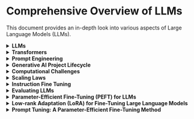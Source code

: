 # Comprehensive Overview of LLMs

This document provides an in-depth look into various aspects of Large Language Models (LLMs).

<details>
<summary><b>LLMs</b></summary>

- As the number of parameters within a model increases, so does its demand for memory. This expansion not only necessitates more storage but also enhances the model's capability to tackle increasingly complex tasks.

- The input text provided to a Large Language Model (LLM) is referred to as a prompt. The available memory or capacity allocated for this prompt is known as the context window. Generally, the context window can accommodate several thousand words, although its size varies across different models. The text generated by the model is termed a completion, and the process of employing the model to produce text is identified as inference.

### Collection of the Base LLMs
 - GPT
 - BLOOM
 - LLaMa
 - FLAN-T5
 - PaLM 
 - BERT

</details>

<details>
<summary><b>Transformers</b></summary>

- **Transformers over RNNs**: Transformers improve upon RNNs by efficiently processing all words in a sentence simultaneously, enabling better performance in natural language tasks.
- **Self-Attention Mechanism**: Enables the model to understand the context and relevance of each word in relation to every other word in the input, regardless of their position, significantly enhancing language understanding and generation capabilities.
- **Encoder-Decoder Architecture**: The transformer model is split into two parts: the encoder, which processes the input text, and the decoder, which generates the output text. These components share a number of similarities and work in conjunction.
- **Tokenization**: Text must be converted into tokens, representing either whole words or parts of words, which are then used by the model for processing. The choice of tokenizer affects the model's understanding and generation of text.  In general, word are used as tokens.
- **Embedding Layer**: Maps each token to a high-dimensional vector space, allowing the model to capture the meaning and context of each token. Positional encodings are added to maintain word order. In original transformer paper, the vector size is 512. The vector weights of the embeddings are updated through backpropagation.
- **Multi-Headed Self-Attention**: A key feature where multiple sets of attention weights (heads) learn different aspects of the language independently. This allows the model to focus on various relationships within the text simultaneously. The weights of the self-attention mechanism—including those for each head are randomly initialized. 
- **Feed-Forward Network**: Processes the output from the self-attention mechanism, resulting in logits that represent the probability scores for each possible word in the dictionary(tokens). 
- **Softmax Layer**: Normalizes the logits into a probability distribution over all words in the vocabulary, with the highest probability indicating the most likely next word. 

### Different Types of Transformer Models

1. **Encoder-only Models** (e.g., BERT, RoBERTa)
   - **Use Cases**: Ideal for classification tasks, such as sentiment analysis.
   - **Pre-training Method**: Masked Language Modeling (MLM).
   - **Objective**: Denoising objective to predict masked tokens and reconstruct the original sentence.
   - **Features**: Builds bi-directional representations of the input sequence, understanding the full context around each token.

2. **Encoder-decoder Models** (e.g., BART, T5)
   - **Use Cases**: Suitable for sequence-to-sequence tasks like translation, summarization, and question-answering.
   - **Pre-training Method**: Span Corruption.
   - **Objective**: The encoder masks random sequences of input tokens replaced by a unique Sentinel token. The decoder's task is to reconstruct the masked token sequences auto-regressively.
   - **Features**: Utilizes both the encoder and decoder components of the original transformer architecture. Sentinel tokens do not correspond to any actual word but are placeholders for masked sequences.

3. **Decoder-only Models** (e.g., GPT series, BLOOM, Jurassic, LLaMA)
   - **Use Cases**: Primarily used for text generation. Larger models demonstrate strong zero-shot inference abilities for a range of tasks.
   - **Pre-training Method**: Causal Language Modeling.
   - **Objective**: Predict the next token based on the previous sequence of tokens, focusing on autoregressive training.
   - **Features**: Employs the decoder component of the original architecture, enabling unidirectional context. Models are trained to build a statistical representation of language by learning to predict the next word.

### End-to-end process of the transformers (Translation)

1. Tokenization of input words with the same tokenizer used in network training.
2. Tokens fed into the encoder, passing through the embedding layer and multi-headed attention layers.
3. Encoder outputs, a deep representation of the input sequence's structure and meaning, fed into the decoder.
4. Start of sequence token triggers the decoder to predict the next token, based on encoder-provided context.
5. Decoder outputs pass through its feed-forward network and softmax output layer to predict tokens until an end-of-sequence token is reached.
6. The process concludes with detokenizing the final sequence of tokens into the output sentence.

</details>

<details>
<summary><b>Prompt Engineering</b></summary>

## Main Points

### Key Terms:
- **Prompt**: Input text for the model.
- **Inference**: Generating text with the model.
- **Completion**: The model's output text.
- **Context Window**: Memory limit for the prompt.

### Prompt Engineering:
Refining the prompt to improve outcomes, utilizing strategies like in-context learning to guide the model with examples.

### Inference Types:
- **Zero-Shot**: No examples given; larger models often excel.
- **One-Shot/Few-Shot**: Including one or a few examples to help smaller models grasp and perform tasks.

### Model Performance:
Performance varies with model size; larger models better generalize tasks through zero-shot inference, while smaller models might need more specific guidance. When adding examples doesn't suffice, consider fine-tuning the model with additional data.

### Choosing a Model:
Test different models to find the right fit for your task, and adjust settings to fine-tune completions.

## Methods and Configuration Parameters for Next-Word Generation:

- **Configuration Parameters (at inference time)**: Influence output by controlling aspects like the maximum number of tokens and creativity.
  - Examples include limiting the number of tokens (max new tokens) and adjusting the output's creativity.

- **Max New Tokens**: Sets a limit on how many tokens the model will generate, effectively capping the output length.

- **Softmax Layer Output**: Represents a probability distribution across all possible words, guiding the model in next-word selection.

### Decoding Strategies:

- **Greedy Decoding**: Chooses the highest probability word each time. Simple but prone to repetition.

- **Random Sampling**: Introduces variability by selecting words based on their probability, reducing repetitiveness but may lead to off-topic generations.

- **Top K Sampling**: Limits selection to the top K most probable tokens, balancing randomness and sensibility.

- **Top P Sampling (Nucleus Sampling)**: Chooses from a subset of tokens whose cumulative probability is under a threshold (P), aiming for sensible yet varied output.

- **Temperature**: Adjusts the probability distribution's shape to control randomness. Higher temperatures increase randomness, while lower temperatures make choices more predictable.

### Key Points for configuration of inference:

- Different methods and parameters allow for fine-tuning the model's behavior during text generation, balancing between creativity and coherence.
- Parameters like `max new tokens`, sampling strategies (`top k`, `top p`), and `temperature` provide tools to adjust the model's output during inference.
- The choice of strategy and parameter settings can significantly influence the model's output quality and relevance to the task at hand.

</details>

<details>
<summary><b>Generative AI Project Lifecycle</b></summary>

- Consider choosing between using pre-existing models or pre-training custom models.
- Guidance on model customization and fine-tuning for specific data or tasks.

### 1. Define the Scope
- **Crucial Step**: Narrowly and accurately define the project scope.
- **Model Considerations**: Decide the function of the LLM based on the task complexity and specificity.

### 2. Choose Your Model
- **Decision Point**: Opt between training a model from scratch or leveraging an existing model.
- **Feasibility Assessment**: Considerations and rules of thumb for model training or adaptation will be discussed.

### 3. Assess and Train
- **Performance Assessment**: Evaluate the model's initial performance for your specific use case.
- **Prompt Engineering vs. Fine-Tuning**: Start with in-context learning; move to fine-tuning if necessary.

### 4. Adapt and Align
- **Behavioral Alignment**: Ensure the model's outputs align with human preferences using techniques like reinforcement learning with human feedback.
- **Iterative Evaluation**: Continuously evaluate and adjust model performance and alignment through iterative training and prompt engineering.

### 5. Deployment
- **Integration and Optimization**: Deploy the optimized model within your application infrastructure for efficient use of compute resources.
- **User Experience**: Focus on providing the best possible experience for application users.

### 6. Address Limitations
- **Overcoming LLM Limitations**: Learn techniques to mitigate inherent LLM challenges, like inventing information or limited reasoning capabilities.

### Model Selection and Evaluation:

- Exploration of the various large language model options available, both open-source and proprietary.
- Criteria for evaluating and selecting the most suitable model for a project's needs.

### Model Size and Capability:

- Discussion on the relationship between model size (e.g., parameter count) and its capabilities.
- Insights into when large models are necessary versus when smaller models can be equally effective.
- Examples of specific use cases that may not require the largest models for successful implementation.

</details>

<details>
<summary><b>Computational Challenges</b></summary>

Training Large Language Models (LLMs) is highly memory-intensive. Efficient memory management is crucial due to the massive number of parameters involved. This document summarizes the key aspects of memory requirements and strategies for optimizing memory usage during the training of LLMs.

### Memory Requirements for LLMs

- **Storing Model Weights**: A single parameter in a model, represented as a 32-bit float, requires four bytes of memory. Consequently, storing one billion parameters necessitates approximately 4 GB of GPU RAM just for the model weights.

### Additional Memory Needs During Training

- **Training Overheads**: Additional components such as the Adam optimizer states, gradients, activations, and temporary variables significantly increase memory requirements. For a one billion parameter model, the memory needed can be approximately 24 GB of GPU RAM, which is about 6 times the memory required just for storing the model weights.

### Quantization: A Strategy to Reduce Memory Usage

- **What is Quantization?**: Quantization involves reducing the precision of the model weights from 32-bit floating-point numbers to lower precision formats like 16-bit (FP16 or BFLOAT16) or even 8-bit integers (int8). This reduces the memory footprint significantly.

- **FP32 vs. FP16 vs. BFLOAT16**:
  - **FP32 (32-bit Full Precision)**: Uses 1 bit for the sign, 8 bits for the exponent, and 23 bits for the fraction (mantissa).
  - **FP16 (16-bit Half Precision)**: Reduces the exponent to 5 bits and the fraction to 10 bits, cutting the memory requirement in half compared to FP32.
  - **BFLOAT16**: Maintains the 8-bit exponent of FP32 but reduces the fraction to 7 bits, offering a balance between dynamic range and memory efficiency.

### Challenges with Large Models

- **Scaling Challenges**: As model sizes reach tens or hundreds of billions of parameters, memory requirements become vast, necessitating distributed computing across multiple GPUs.

### Fine-tuning Large Models

- **Memory Considerations**: Fine-tuning involves adjusting pre-trained model parameters for specific tasks, which also demands substantial memory, though less than training from scratch.

</details>

<details>
<summary><b>Scaling Laws</b></summary>
# Exploring Model Size, Training Configuration, and Performance

Understanding the relationship between model size, training configuration, and performance is essential for optimizing the training of large language models (LLMs). This section outlines key research findings and concepts relevant to the development and optimization of LLMs.

## Key Concepts and Measures

### Compute Budget
- **Definition**: A critical constraint that includes factors such as the number of GPUs available and the time allocated for model training.
- **Impact**: Determines the scale and feasibility of model training efforts.

### PetaFLOP per Second Day
- **Definition**: A unit measuring the computational resources required, equivalent to one quadrillion floating-point operations per second across a full day.
- **Equivalence**: Roughly corresponds to the output of eight NVIDIA V100 GPUs or two NVIDIA A100 GPUs operating at full efficiency for one day.

## Model Training Insights

### Dataset vs. Model Parameters
- Increasing the size of the training dataset or the number of model parameters can improve performance, within the constraints of the available compute budget.

### Compute Resources for Pre-training
- **Example**: Training large models like GPT-3 (175 billion parameters) necessitates substantial compute resources, approximately 3,700 petaFLOP per second days, in contrast to 100 for T5 XL (3 billion parameters).

### Trade-offs
- Research shows well-defined relationships between dataset size, model size, and compute budget, with performance improvements following a power-law relationship with the compute budget.

## Findings from the Chinchilla Paper

### Overparameterization
- Models like GPT-3 may have more parameters than necessary ("overparameterized") and could benefit from larger training datasets ("undertrained").

### Optimal Training Dataset Size
- **Rule of Thumb**: The optimal size is about 20 times the number of model parameters. For a model with 70 billion parameters, the ideal dataset contains 1.4 trillion tokens.

### Compute Optimal Models
- Smaller models trained on larger datasets can achieve comparable or better performance than larger models trained less optimally.

</details>

<details>
<summary><b>Instruction Fine Tuning</b></summary>

## Introduction

Fine-tuning is a pivotal process in optimizing pre-trained Large Language Models for specific tasks. This document explores various fine-tuning strategies, including single-task fine-tuning, multitask fine-tuning, parameter-efficient fine-tuning (PEFT), and the use of models fine-tuned with these strategies, such as the FLAN family of models.

## Fine-Tuning vs. Pre-Training

- **Pre-Training**: Training LLMs using vast amounts of unstructured textual data for a general understanding.
- **Fine-Tuning**: A supervised learning process using labeled examples (prompt-completion pairs) to refine the model's responses to specific tasks.

## Single-Task Fine-Tuning and Catastrophic Forgetting

Single-task fine-tuning enhances a model's performance on a specific area but may lead to catastrophic forgetting, where the model loses its ability to perform previously learned tasks.

### Strategies to Mitigate Catastrophic Forgetting

- Assess the impact on your use case.
- Consider multitask fine-tuning to maintain generalization capabilities.
- Use parameter-efficient fine-tuning (PEFT) techniques to preserve the original model weights.

## Multitask Fine-Tuning

This approach trains the model on datasets covering multiple tasks, enhancing its performance across various tasks and avoiding catastrophic forgetting.

- Requires a comprehensive dataset with examples from multiple tasks.
- Results in an instruction-tuned model capable of handling a variety of tasks simultaneously.

## Parameter-Efficient Fine-Tuning (PEFT)

PEFT involves modifying a small subset of the model's parameters, thus maintaining most of the pre-trained model's general capabilities while specializing in certain tasks.

## The FLAN Family of Models

FLAN (Fine-tuned LAnguage Net) models are examples of LLMs that have undergone multitask instruction fine-tuning.

- **FLAN-T5**: Fine-tuned on hundreds of datasets across numerous task categories.
- Utilizes datasets like SAMSum for specialized tasks such as summarization.

</details>

</details>

<details>
<summary><b>Evaluating LLMs</b></summary>

## Understanding LLM Performance

Evaluating LLMs involves more than just examining accuracy on training and validation datasets. Due to their non-deterministic outputs, specialized metrics are employed to measure performance nuances.

## Key Metrics for LLM Evaluation

### ROUGE (Recall-Oriented Understudy for Gisting Evaluation)

- Used primarily for evaluating automatic summarization and text generation.
- Measures the overlap between the generated text and reference text.
- Variants include ROUGE-1 (unigrams), ROUGE-2 (bigrams), and ROUGE-L (longest common subsequence).

### BLEU (Bilingual Evaluation Understudy)

- Aimed at machine translation quality assessment.
- Calculates precision of n-grams in the generated text compared to a set of reference texts.
- Accounts for the accuracy of generated translations on a scale closer to human judgement.

## Benchmarks for Holistic Evaluation

### GLUE (General Language Understanding Evaluation)

- A collection of tasks designed to foster the development of models capable of generalizing across a variety of linguistic tasks.
- Includes sentiment analysis, question answering, and more.

### SuperGLUE

- An advanced version of GLUE with more challenging tasks.
- Tests models on complex reasoning, deeper comprehension, and more.

### MMLU (Massive Multitask Language Understanding)

- Targets models' world knowledge and problem-solving capabilities.
- Covers a broad range of topics from mathematics to law.

### BIG-bench

- A diverse set of tasks designed to test models' abilities in linguistics, math, reasoning, and more.
- Offers three sizes to accommodate different computational resource capacities.

### HELM (Holistic Evaluation of Language Models)

- Focuses on transparency and task-specific performance.
- Assesses models on a variety of metrics including fairness, bias, and toxicity.
- Aims to continuously evolve with the language modeling field.
</details>


<details>
<summary><b>Parameter-Efficient Fine-Tuning (PEFT) for LLMs</b></summary>

## Overview
Training Large Language Models (LLMs) is a computationally intensive process, requiring significant memory resources not just for storing the model weights but also for optimizer states, gradients, forward activations, and temporary memory throughout the training process. PEFT methods offer a more memory-efficient way of fine-tuning LLMs by updating a small subset of parameters, thus making training more accessible on consumer hardware.

## Key Points

- **Memory Requirements**: Full fine-tuning of LLMs demands substantial memory for various components, often exceeding the capacity of consumer hardware. PEFT significantly reduces the memory footprint by focusing on a small subset of model parameters.
- **Parameter Efficiency**: Most PEFT techniques keep the bulk of the LLM weights frozen, updating only 15-20% of the weights or adding a minimal number of new parameters for fine-tuning.
- **Model Adaptability**: PEFT enables the original model to be adapted for multiple tasks with minimal modifications, reducing storage requirements and mitigating catastrophic forgetting problems associated with full fine-tuning.
- **Footprint**: The smaller number of parameters trained with PEFT results in a much smaller overall footprint, sometimes as small as megabytes depending on the task.

## Methods of PEFT

PEFT can be categorized into three main classes:

1. **Selective Methods**: These methods involve fine-tuning only a subset of the original LLM parameters. Options include targeting specific components, layers, or parameter types. However, these methods may involve trade-offs between parameter efficiency and computational efficiency.

2. **Reparameterization Methods**: This approach works with the original LLM parameters but reduces the number of parameters to train through new, low-rank transformations of the original network weights. An example of this method is LoRA (Low-Rank Adaptation).

3. **Additive Methods**: Additive methods involve keeping all the original LLM weights frozen and introducing new trainable components. Two main approaches under this category are:
   - **Adapter Methods**: New trainable layers are added to the architecture of the model, typically within the encoder or decoder components.
   - **Soft Prompt Methods**: The model architecture remains fixed and frozen, with fine-tuning achieved by manipulating the input. This can include adding trainable parameters to the prompt embeddings or retraining the embedding weights.

</details>

<details>
<summary><b>Low-rank Adaptation (LoRA) for Fine-Tuning Large Language Models</b></summary>

## Introduction

Low-rank Adaptation (LoRA) is a parameter-efficient fine-tuning technique within the reparameterization category. It aims to reduce the number of trainable parameters during fine-tuning by introducing a pair of rank decomposition matrices alongside the original model weights. This technique allows for significant memory and computational efficiency improvements, making fine-tuning feasible on less powerful hardware.

## How LoRA Works

### Transformer Architecture

- The process starts with an input prompt turned into tokens, which are then converted to embedding vectors.
- These vectors pass through the encoder and/or decoder components of the transformer, involving self-attention and feedforward neural networks.

### Fine-Tuning with LoRA

- Unlike full fine-tuning, which updates every parameter, LoRA freezes the original model parameters.
- It injects a pair of low-rank matrices to modify the weights, with dimensions ensuring their product matches the original weights' dimensions.
- For inference, these matrices are multiplied and added to the original weights, updating the model with minimal impact on inference latency.

### Practical Example

- Considering a transformer with weights dimensions of 512 by 64, full fine-tuning would update all 32,768 parameters.
- With LoRA, and choosing a rank of 8, you only train two matrices with dimensions of 8 by 64 and 512 by 8, resulting in just 4,608 parameters – an 86% reduction.

## Choosing the Rank for LoRA Matrices

- The rank choice is crucial, balancing between reducing parameters and maintaining model performance.
- Research indicates a performance plateau for ranks greater than 16, suggesting a rank range of 4-32 offers a good trade-off.

</details>

<details>
<summary><b>Prompt Tuning: A Parameter-Efficient Fine-Tuning Method</b></summary>

## Overview

Prompt tuning is a parameter-efficient fine-tuning (PEFT) method that significantly differs from traditional fine-tuning approaches by adding trainable tokens to the model's prompt instead of adjusting the model's weights. This approach allows for efficient model adaptation to new tasks without the computational burden of training millions to billions of parameters.

## Prompt Tuning vs. Prompt Engineering

- **Prompt Engineering**: Involves manually crafting the language of your prompt to improve the model's output. This can be through simple word changes or by including examples for few-shot inference. However, it can be labor-intensive and limited by the model's context window size.
- **Prompt Tuning**: Adds additional trainable tokens (soft prompts) to your prompt, which are optimized through supervised learning to improve task performance. This method is computationally efficient, requiring the training of only a few parameters compared to the full model.

## How Prompt Tuning Works

1. **Soft Prompts**: Trainable tokens called soft prompts are prepended to the embedding vectors representing your input text. These vectors can be adjusted to optimize model performance for a specific task.
2. **Virtual Tokens**: Unlike hard tokens, which correspond to fixed points in the embedding space, soft prompts are virtual tokens. They can take any value within the embedding space, allowing the model to learn task-specific representations.
3. **Supervised Learning**: During prompt tuning, the LLM's weights remain frozen. Only the embedding vectors of the soft prompts are updated to optimize the model's responses to prompts.
4. **Parameter Efficiency**: Prompt tuning trains far fewer parameters than traditional fine-tuning, offering a more resource-efficient way to adapt models to new tasks.

## Performance and Applications

- **Model Performance**: Initial research shows that prompt tuning performs comparably to full fine-tuning with large models (approximately 10 billion parameters), significantly outperforming prompt engineering alone.
- **Interpretability**: Although the learned virtual tokens don't correspond to natural language words, analysis shows they form semantic clusters related to the task, indicating task-specific learning.

</details>

